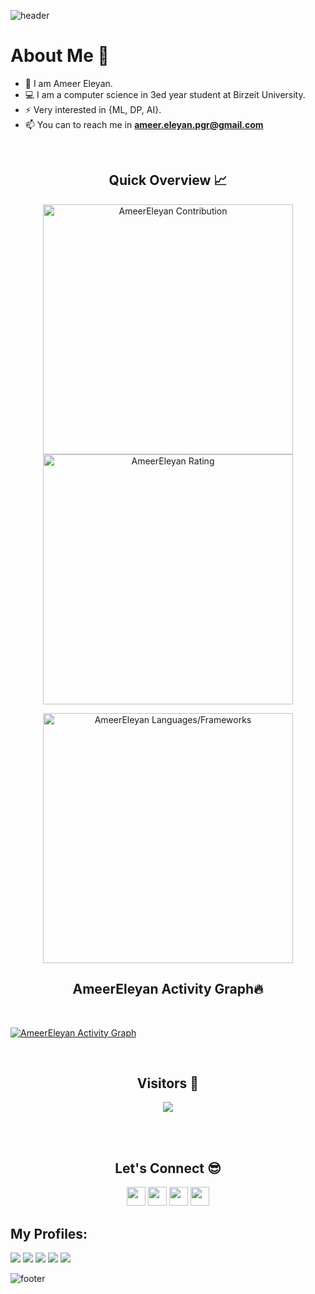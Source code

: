 ![header](https://capsule-render.vercel.app/api?type=waving&color=gradient&height=280&section=header&text=Hi%20there%20%F0%9F%91%8B&fontSize=90)

<!--
**Ameer_M_Eleyan/ameerEleyan** is a ✨ _special_ ✨ repository because its `README.md` (this file) appears on your GitHub profile.
Here are some ideas to get you started:
- 🔭 I’m currently working on 
- 🌱 I’m currently learning ...
- 👯 I’m looking to collaborate on ...
- 🤔 I’m looking for help with ...
- 💬 Ask me about ...
- 📫 How to reach me: ...
- 😄 Pronouns: ...
- ⚡ Fun fact: ...
-->
<h1>About Me 📌</h1>

- 👋 I am Ameer Eleyan.
- 💻 I am a computer science in 3ed year student at Birzeit University.
- ⚡ Very interested in {ML, DP, AI}.
- 📫 You can to reach me in **ameer.eleyan.pgr@gmail.com**


<br />

<h2 align="center">Quick Overview 📈</h2>
  
  <p align = "center">
 
</p>

<p align = "center">
  <img src = "https://github-readme-stats.vercel.app/api?username=ameereleyan&count_private=true&theme=dracula&hide_border=true" alt = "AmeerEleyan Contribution" width = 400 >
  <img src = "https://github-readme-streak-stats.herokuapp.com?user=ameereleyan&theme=dracula&hide_border=true" alt = "AmeerEleyan Rating" width = 400 >

</p>

<p align = "center">

 <img src = "https://github-readme-stats.vercel.app/api/top-langs?username=AmeerEleyan&show_icons=true&count_private=true&locale=en&layout=compact&langs_count=10&hide_border=true&bg_color=282A36&title_color=DD6387&text_color=fff&icon_color=fff" alt = "AmeerEleyan Languages/Frameworks" width = 400 />
</p>

<h2 align="center">AmeerEleyan Activity Graph🔥</h2>
<br/>

<a href="https://github.com/AmeerEleyan/github-readme-activity-graph"><img alt="AmeerEleyan Activity Graph" src="https://activity-graph.herokuapp.com/graph?username=AmeerEleyan&bg_color=0D1117&color=5BCDEC&line=5BCDEC&point=FFFFFF&hide_border=true" /></a>
<br/>



<br/>
<h2 align="center">Visitors 👀</h2>

<div align="center" >
  <img src="https://profile-counter.glitch.me/AmeerEleyan/count.svg"></img>
</div>

<br /><br />
<h2 align="center">Let's Connect 😎</h2>
<p align="center">
  <a href = "https://codeforces.com/profile/Ameleyan"><img src="https://img.icons8.com/external-tal-revivo-shadow-tal-revivo/48/000000/external-codeforces-programming-competitions-and-contests-programming-community-logo-shadow-tal-revivo.png" height = 30></a>
  <a href = "mailto:ameer.eleyan.pgr@gmail.com"><img src = "https://img.shields.io/badge/Gmail-D14836?style=for-the-badge&logo=gmail&logoColor=white" height = 30></a>
  <a href = "https://www.linkedin.com/in/ameer-e-8442751a5/"><img src = "https://img.shields.io/badge/LinkedIn-0077B5?style=for-the-badge&logo=linkedin&logoColor=white"     height = 30></a>
  <a href = "https://leetcode.com/AmeerEleyanPgr/"><img src = "https://img.icons8.com/external-tal-revivo-shadow-tal-revivo/48/000000/external-level-up-your-coding-skills-and-quickly-land-a-job-logo-shadow-tal-revivo.png" height = 30></a> 
 
</p>

## My Profiles:
<p align="center">

<a href = "https://www.linkedin.com/in/momen-bazzar/"><img src="https://img.icons8.com/fluent/48/000000/linkedin.png"/></a>
<a href = "https://www.facebook.com/Mr.I3eST/"><img src="https://img.icons8.com/fluency/48/000000/facebook-new.png"/></a>
<a href = "https://www.instagram.com/momenbazzar/"><img src="https://img.icons8.com/fluent/48/000000/instagram-new.png"/></a>
<a href = "https://leetcode.com/Mr-13esT/"><img src="https://img.icons8.com/external-tal-revivo-shadow-tal-revivo/48/000000/external-level-up-your-coding-skills-and-quickly-land-a-job-logo-shadow-tal-revivo.png"/></a>
<a href = "https://codeforces.com/profile/MR-I3esT"><img src="https://img.icons8.com/external-tal-revivo-shadow-tal-revivo/48/000000/external-codeforces-programming-competitions-and-contests-programming-community-logo-shadow-tal-revivo.png"/></a>

</p>

![footer](https://capsule-render.vercel.app/api?type=waving&color=gradient&height=150&section=footer)
